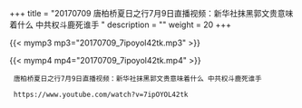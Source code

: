 +++
title = "20170709  唐柏桥夏日之行7月9日直播视频：新华社抹黑郭文贵意味着什么 中共权斗鹿死谁手 "
description = ""
weight = 20
+++

{{< mymp3 mp3="20170709_7ipoyol42tk.mp3" >}}

{{< mymp4 mp4="20170709_7ipoyol42tk.mp4" >}}

     唐柏桥夏日之行7月9日直播视频：新华社抹黑郭文贵意味着什么 中共权斗鹿死谁手 
     
     https://www.youtube.com/watch?v=7ipOYOL42tk 

